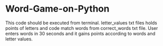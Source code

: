 # Word-Game-on-Python
This code should be executed from terminal. letter_values txt files holds points of letters and code match words from correct_words txt file. 
User enters words in 30 seconds and it gains points according to words and letter values.

